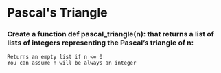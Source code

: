 # Pascal's Triangle

### Create a function def pascal_triangle(n): that returns a list of lists of integers representing the Pascal’s triangle of n:
    Returns an empty list if n <= 0
    You can assume n will be always an integer